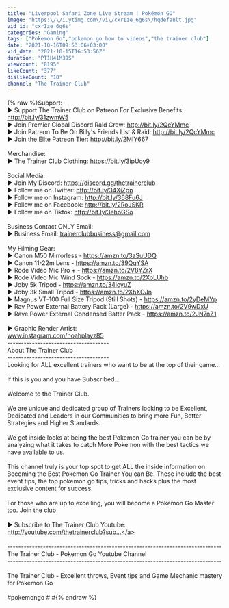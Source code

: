 ```yaml
---
title: "Liverpool Safari Zone Live Stream | Pokémon GO"
image: "https:\/\/i.ytimg.com\/vi\/cxrIze_6g6s\/hqdefault.jpg"
vid_id: "cxrIze_6g6s"
categories: "Gaming"
tags: ["Pokemon Go","pokemon go how to videos","the trainer club"]
date: "2021-10-16T09:53:06+03:00"
vid_date: "2021-10-15T16:53:56Z"
duration: "PT1H41M39S"
viewcount: "8195"
likeCount: "377"
dislikeCount: "10"
channel: "The Trainer Club"
---
```

{% raw %}Support:<br />► Support The Trainer Club on Patreon For Exclusive Benefits: <a rel="nofollow" target="blank" href="http://bit.ly/31zwmW5">http://bit.ly/31zwmW5</a><br />► Join Premier Global Discord Raid Crew: <a rel="nofollow" target="blank" href="http://bit.ly/2QcYMmc">http://bit.ly/2QcYMmc</a><br />► Join Patreon To Be On Billy's Friends List &amp; Raid: <a rel="nofollow" target="blank" href="http://bit.ly/2QcYMmc">http://bit.ly/2QcYMmc</a><br />► Join the Elite Patreon Tier: <a rel="nofollow" target="blank" href="http://bit.ly/2MIY667">http://bit.ly/2MIY667</a><br /><br />Merchandise: <br />► The Trainer Club Clothing: <a rel="nofollow" target="blank" href="https://bit.ly/3ipUoy9">https://bit.ly/3ipUoy9</a><br /><br />Social Media:<br />► Join My Discord: <a rel="nofollow" target="blank" href="https://discord.gg/thetrainerclub">https://discord.gg/thetrainerclub</a><br />► Follow me on Twitter: <a rel="nofollow" target="blank" href="http://bit.ly/34XjZpp">http://bit.ly/34XjZpp</a><br />► Follow me on Instagram: <a rel="nofollow" target="blank" href="http://bit.ly/368Fu6J">http://bit.ly/368Fu6J</a><br />► Follow me on Facebook: <a rel="nofollow" target="blank" href="http://bit.ly/2RoJSKR">http://bit.ly/2RoJSKR</a><br />► Follow me on Tiktok: <a rel="nofollow" target="blank" href="http://bit.ly/3ehoGSo">http://bit.ly/3ehoGSo</a><br /><br />Business Contact ONLY Email:<br />► Business Email: trainerclubbusiness@gmail.com<br /><br />My Filming Gear: <br />► Canon M50 Mirrorless - <a rel="nofollow" target="blank" href="https://amzn.to/3aSuUDQ">https://amzn.to/3aSuUDQ</a><br />► Canon 11-22m Lens - <a rel="nofollow" target="blank" href="https://amzn.to/39QqYSA">https://amzn.to/39QqYSA</a><br />► Rode Video Mic Pro + - <a rel="nofollow" target="blank" href="https://amzn.to/2V8YZrX">https://amzn.to/2V8YZrX</a><br />► Rode Video Mic Wind Sock - <a rel="nofollow" target="blank" href="https://amzn.to/2XoLUhb">https://amzn.to/2XoLUhb</a><br />► Joby 5k Tripod - <a rel="nofollow" target="blank" href="https://amzn.to/34ioyuZ">https://amzn.to/34ioyuZ</a><br />► Joby 3k Small Tripod - <a rel="nofollow" target="blank" href="https://amzn.to/2XhXOJn">https://amzn.to/2XhXOJn</a><br />► Magnus VT-100 Full Size Tripod (Still Shots) - <a rel="nofollow" target="blank" href="https://amzn.to/2yDeMYp">https://amzn.to/2yDeMYp</a><br />► Rav Power External Battery Pack (Large) - <a rel="nofollow" target="blank" href="https://amzn.to/2V9wDxU">https://amzn.to/2V9wDxU</a><br />► Rave Power External Condensed Batter Pack - <a rel="nofollow" target="blank" href="https://amzn.to/2JN7nZ1">https://amzn.to/2JN7nZ1</a><br /><br />► Graphic Render Artist: <br />www.instagram.com/noahplayz85<br />-------------------------------------<br />About The Trainer Club<br />-------------------------------------<br />Looking for ALL excellent trainers who want to be at the top of their game...<br /><br />If this is you and you have Subscribed...<br /><br />Welcome to the Trainer Club. <br /><br />We are unique and dedicated group of Trainers looking to be Excellent, Dedicated and Leaders in our Communities to bring more Fun, Better Strategies and Higher Standards. <br /><br />We get inside looks at being the best Pokemon Go trainer you can be by analyzing what it takes to catch More Pokemon with the best tactics we have available to us. <br /><br />This channel truly is your top spot to get ALL the inside information on Becoming the Best Pokemon Go Trainer You can Be. These include the best event tips, the top pokemon go tips, tricks and hacks plus the most exclusive content for success.<br /><br />For those who are up to excelling, you will become a Pokemon Go Master too. Join the club<br /><br />► Subscribe to The Trainer Club Youtube: <a rel="nofollow" target="blank" href="http://youtube.com/thetrainerclub?sub...">http://youtube.com/thetrainerclub?sub...</a><br /><br />------------------------------------------------------------------------------<br />The Trainer Club - Pokemon Go Youtube Channel<br />------------------------------------------------------------------------------<br /><br />The Trainer Club - Excellent throws, Event tips and Game Mechanic mastery for Pokemon Go<br /><br />#pokemongo # #{% endraw %}
